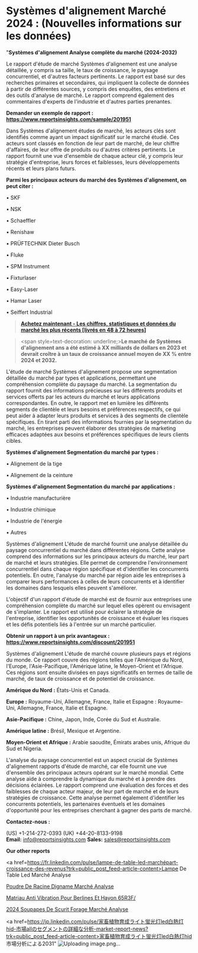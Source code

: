 # Systèmes d'alignement Marché 2024 : (Nouvelles informations sur les données)

"<strong>Systèmes d'alignement Analyse complète du marché (2024-2032)</strong>

Le rapport d'étude de marché Systèmes d'alignement est une analyse détaillée, y compris sa taille, le taux de croissance, le paysage concurrentiel, et d'autres facteurs pertinents. Le rapport est basé sur des recherches primaires et secondaires, qui impliquent la collecte de données à partir de différentes sources, y compris des enquêtes, des entretiens et des outils d'analyse de marché. Le rapport comprend également des commentaires d'experts de l'industrie et d'autres parties prenantes.

<strong>Demander un exemple de rapport : </strong><strong><a href=https://www.reportsinsights.com/sample/201951>https://www.reportsinsights.com/sample/201951</a></strong>

Dans Systèmes d'alignement études de marché, les acteurs clés sont identifiés comme ayant un impact significatif sur le marché étudié. Ces acteurs sont classés en fonction de leur part de marché, de leur chiffre d'affaires, de leur offre de produits ou d'autres critères pertinents. Le rapport fournit une vue d'ensemble de chaque acteur clé, y compris leur stratégie d'entreprise, leurs forces et faiblesses, leurs développements récents et leurs plans futurs.

<strong>Parmi les principaux acteurs du marché des Systèmes d'alignement, on peut citer :</strong>

• SKF

• NSK

• Schaeffler

• Renishaw

• PRÜFTECHNIK Dieter Busch

• Fluke

• SPM Instrument

• Fixturlaser

• Easy-Laser

• Hamar Laser

• Seiffert Industrial

<blockquote><a href=https://reportsinsights.com/buynow/201951><span style=text-decoration: underline;><strong>Achetez maintenant - Les chiffres, statistiques et données du marché les plus récents [livrés en 48 à 72 heures]</strong></span></a></blockquote>
<blockquote>
<div class=group w-full text-gray-800 dark:text-gray-100 border-b border-black/10 dark:border-gray-900/50 bg-gray-50 dark:bg-[#444654]>
<div class=flex p-4 gap-4 text-base md:gap-6 md:max-w-2xl lg:max-w-xl xl:max-w-3xl md:py-6 lg:px-0 m-auto>
<div class=relative flex flex-col w-[calc(100%-50px)] gap-1 md:gap-3 lg:w-[calc(100%-115px)]>
<div class=flex flex-grow flex-col gap-3>
<div class=min-h-[20px] flex flex-col items-start gap-4 whitespace-pre-wrap break-words>
<div class=result-streaming markdown prose w-full break-words dark:prose-invert light>

<span style=text-decoration: underline;><strong>Le marché de Systèmes d'alignement ans a été estimé à XX milliards de dollars en 2023 et devrait croître à un taux de croissance annuel moyen de XX % entre 2024 et 2032.</strong></span>

</div>
</div>
</div>
</div>
</div>
</div></blockquote>
L'étude de marché Systèmes d'alignement propose une segmentation détaillée du marché par types et applications, permettant une compréhension complète du paysage du marché. La segmentation du rapport fournit des informations précieuses sur les différents produits et services offerts par les acteurs du marché et leurs applications correspondantes. En outre, le rapport met en lumière les différents segments de clientèle et leurs besoins et préférences respectifs, ce qui peut aider à adapter leurs produits et services à des segments de clientèle spécifiques. En tirant parti des informations fournies par la segmentation du marché, les entreprises peuvent élaborer des stratégies de marketing efficaces adaptées aux besoins et préférences spécifiques de leurs clients cibles.

<strong>Systèmes d'alignement Segmentation du marché par types :</strong>

• Alignement de la tige

• Alignement de la ceinture

<strong>Systèmes d'alignement Segmentation du marché par applications :</strong>

• Industrie manufacturière

• Industrie chimique

• Industrie de l'énergie

• Autres

Systèmes d'alignement L'étude de marché fournit une analyse détaillée du paysage concurrentiel du marché dans différentes régions. Cette analyse comprend des informations sur les principaux acteurs du marché, leur part de marché et leurs stratégies. Elle permet de comprendre l'environnement concurrentiel dans chaque région spécifique et d'identifier les concurrents potentiels. En outre, l'analyse du marché par région aide les entreprises à comparer leurs performances à celles de leurs concurrents et à identifier les domaines dans lesquels elles peuvent s'améliorer.

L'objectif d'un rapport d'étude de marché est de fournir aux entreprises une compréhension complète du marché sur lequel elles opèrent ou envisagent de s'implanter. Le rapport est utilisé pour éclairer la stratégie de l'entreprise, identifier les opportunités de croissance et évaluer les risques et les défis potentiels liés à l'entrée sur un marché particulier.

<strong>Obtenir un rapport à un prix avantageux : <a href=https://www.reportsinsights.com/discount/201951>https://www.reportsinsights.com/discount/201951</a></strong>

Systèmes d'alignement L'étude de marché couvre plusieurs pays et régions du monde. Ce rapport couvre des régions telles que l'Amérique du Nord, l'Europe, l'Asie-Pacifique, l'Amérique latine, le Moyen-Orient et l'Afrique. Ces régions sont ensuite divisées en pays significatifs en termes de taille de marché, de taux de croissance et de potentiel de croissance.

<strong>Amérique du Nord :</strong> États-Unis et Canada.

<strong>Europe :</strong> Royaume-Uni, Allemagne, France, Italie et Espagne : Royaume-Uni, Allemagne, France, Italie et Espagne.

<strong>Asie-Pacifique :</strong> Chine, Japon, Inde, Corée du Sud et Australie.

<strong>Amérique latine :</strong> Brésil, Mexique et Argentine.

<strong>Moyen-Orient et Afrique :</strong> Arabie saoudite, Émirats arabes unis, Afrique du Sud et Nigeria.

L'analyse du paysage concurrentiel est un aspect crucial de Systèmes d'alignement rapports d'étude de marché, car elle fournit une vue d'ensemble des principaux acteurs opérant sur le marché mondial. Cette analyse aide à comprendre la dynamique du marché et à prendre des décisions éclairées. Le rapport comprend une évaluation des forces et des faiblesses de chaque acteur majeur, de leur part de marché et de leurs stratégies de croissance. Cette analyse permet également d'identifier les concurrents potentiels, les partenaires éventuels et les domaines d'opportunité pour les entreprises cherchant à gagner des parts de marché.

<strong>Contactez-nous :</strong>

(US) +1-214-272-0393
(UK) +44-20-8133-9198
<strong>Email:</strong> <a>info@reportsinsights.com</a>
<strong>Sales:</strong> <a>sales@reportsinsights.com</a>

<strong>Our other reports</strong>

<a href=https://fr.linkedin.com/pulse/lampe-de-table-led-marchépart-croissance-des-revenus?trk=public_post_feed-article-content>Lampe De Table Led Marché Analyse</a>

<a href=https://www.linkedin.com/pulse/poudre-de-racine-digname-march%C3%A9-analyse-et-dzzdf/>Poudre De Racine Digname Marché Analyse</a>

<a href=https://www.linkedin.com/pulse/mat%C3%A9riau-anti-vibration-pour-berlines-et-hayon-65r3f/>Matriau Anti Vibration Pour Berlines Et Hayon 65R3F/</a>

<a href=https://www.linkedin.com/pulse/2024-soupapes-de-s%C3%A9curit%C3%A9-forage-march%C3%A9-analyse-a1ayc/>2024 Soupapes De Scurit Forage Marché Analyse</a>

<a href=https://jp.linkedin.com/pulse/家畜植物育成ライト蛍光灯led白熱灯hid-市場allのセグメントの詳細な分析-market-report-news?trk=public_post_feed-article-content>家畜植物育成ライト蛍光灯led白熱灯hid 市場分析による2031</a>"
![Uploading image.png…]()
